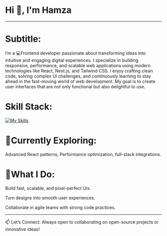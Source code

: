 # Hi 👋, I'm Hamza
---
# Subtitle:
I’m a 💻Frontend developer passionate about transforming ideas into intuitive and engaging digital experiences. I specialize in building responsive, performance, and scalable web applications using modern technologies like React, Next.js, and Tailwind CSS. I enjoy crafting clean code, solving complex UI challenges, and continuously learning to stay ahead in the fast-moving world of web development. My goal is to create user interfaces that are not only functional but also delightful to use.


# Skill Stack:
[![My Skills](https://skillicons.dev/icons?i=java,html,css,git,nodejs,tailwind,js,bootstrap,react,github,vite,nextjs)](https://skillicons.dev)

# 🌱Currently Exploring: 
Advanced React patterns, 
Performance optimization,
full-stack integrations.

# 🚀What I Do:

Build fast, scalable, and pixel-perfect UIs.

Turn designs into smooth user experiences.

Collaborate in agile teams with strong code practices.

---
📫 Let’s Connect: Always open to collaborating on open-source projects or innovative ideas!
